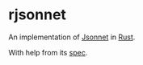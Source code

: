 # rjsonnet

An implementation of [Jsonnet][] in [Rust][].

With help from its [spec][].

[Rust]: https://www.rust-lang.org
[Jsonnet]: https://jsonnet.org
[spec]: https://jsonnet.org/ref/spec.html
